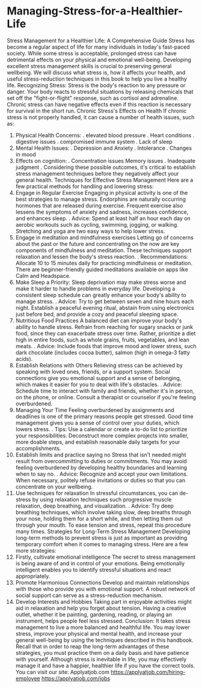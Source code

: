 # Managing-Stress-for-a-Healthier-Life
Stress Management for a Healthier Life: A Comprehensive Guide
Stress has become a regular aspect of life for many individuals in today's fast-paced society. While some stress is acceptable, prolonged stress can have detrimental effects on your physical and emotional well-being. Developing excellent stress management skills is crucial to preserving general wellbeing. We will discuss what stress is, how it affects your health, and useful stress-reduction techniques in this book to help you live a healthy life.
Recognizing Stress:
Stress is the body's reaction to any pressure or danger. Your body reacts to stressful situations by releasing chemicals that set off the "fight-or-flight" response, such as cortisol and adrenaline. Chronic stress can have negative effects even if this reaction is necessary for survival in the short run.
Chronic Stress's Effects on Health
If chronic stress is not properly handled, it can cause a number of health issues, such as:
1. Physical Health Concerns:
. elevated blood pressure
. Heart conditions
. digestive issues
. compromised immune system
. Lack of sleep
2. Mental Health Issues:
. Depression and Anxiety
. Intolerance
. Changes in mood
3. Effects on cognition:
. Concentration issues Memory issues
. Inadequate judgment
. Considering these possible outcomes, it's critical to establish stress management techniques before they negatively affect your general health.
Techniques for Effective Stress Management
Here are a few practical methods for handling and lowering stress:
1. Engage in Regular Exercise
Engaging in physical activity is one of the best strategies to manage stress. Endorphins are naturally occurring hormones that are released during exercise. Frequent exercise also lessens the symptoms of anxiety and sadness, increases confidence, and enhances sleep.
. Advice: Spend at least half an hour each day on aerobic workouts such as cycling, swimming, jogging, or walking. Stretching and yoga are two easy ways to help lower stress.
2. Engage in meditation and mindfulness exercises
Letting go of concerns about the past or the future and concentrating on the now are key components of mindfulness and meditation. These techniques support relaxation and lessen the body's stress reaction.
. Recommendations: Allocate 10 to 15 minutes daily for practicing mindfulness or meditation. There are beginner-friendly guided meditations available on apps like Calm and Headspace.
3. Make Sleep a Priority:
Sleep deprivation may make stress worse and make it harder to handle problems in everyday life. Developing a consistent sleep schedule can greatly enhance your body's ability to manage stress.
. Advice: Try to get between seven and nine hours each night. Establish a peaceful evening ritual, abstain from using electronics just before bed, and provide a cozy and peaceful sleeping space.
4. Nutritious Food Practices
A balanced diet can improve your body's ability to handle stress. Refrain from reaching for sugary snacks or junk food, since they can exacerbate stress over time. Rather, prioritize a diet high in entire foods, such as whole grains, fruits, vegetables, and lean meats.
. Advice: Include foods that improve mood and lower stress, such dark chocolate (includes cocoa butter), salmon (high in omega-3 fatty acids). 
5. Establish Relations with Others
Relieving stress can be achieved by speaking with loved ones, friends, or a support system. Social connections give you emotional support and a sense of belonging, which makes it easier for you to deal with life's obstacles.
. Advice: Schedule time to interact with family and friends, whether it's in person, on the phone, or online. Consult a therapist or counselor if you're feeling overburdened.
6. Managing Your Time
Feeling overburdened by assignments and deadlines is one of the primary reasons people get stressed. Good time management gives you a sense of control over your duties, which lowers stress.
. Tips: Use a calendar or create a to-do list to prioritize your responsibilities. Deconstruct more complex projects into smaller, more doable steps, and establish reasonable daily targets for your accomplishments.
7. Establish limits and practice saying no
Stress that isn't needed might result from overcommitting to duties or commitments. You may avoid feeling overburdened by developing healthy boundaries and learning when to say no.
. Advice: Recognize and accept your own limitations. When necessary, politely refuse invitations or duties so that you can concentrate on your wellbeing.
8. Use techniques for relaxation
In stressful circumstances, you can de-stress by using relaxation techniques such progressive muscle relaxation, deep breathing, and visualization.
. Advice: Try deep breathing techniques, which involve taking slow, deep breaths through your nose, holding them for a short while, and then letting them out through your mouth. To ease tension and stress, repeat this procedure many times.
Strategies for Long-Term Stress Management
Developing long-term methods to prevent stress is just as important as providing temporary comfort when it comes to managing stress. Here are a few more strategies:
1. Firstly, cultivate emotional intelligence
The secret to stress management is being aware of and in control of your emotions. Being emotionally intelligent enables you to identify stressful situations and react appropriately.
2. Promote Harmonious Connections
Develop and maintain relationships with those who provide you with emotional support. A robust network of social support can serve as a stress-reduction mechanism.
3. Develop Interests and Hobbies
Taking part in enjoyable activities might aid in relaxation and help you forget about tension. Having a creative outlet, whether it be painting, gardening, reading, or playing an instrument, helps people feel less stressed.
Conclusion:
It takes stress management to live a more balanced and healthful life. You may lower stress, improve your physical and mental health, and increase your general well-being by using the techniques described in this handbook. Recall that in order to reap the long-term advantages of these strategies, you must practice them on a daily basis and have patience with yourself. Although stress is inevitable in life, you may effectively manage it and have a happier, healthier life if you have the correct tools.
You can visit our site: Applyatjob.com
https://applyatjob.com/hiring-employee
https://applyatjob.com/jobs
